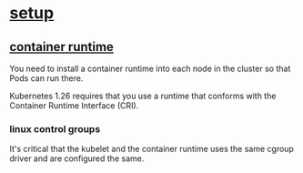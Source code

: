 # [setup](https://kubernetes.io/docs/setup/)

## [container runtime](https://kubernetes.io/docs/setup/production-environment/container-runtimes/)

You need to install a container runtime into each node in the cluster so that Pods can run there.

Kubernetes 1.26 requires that you use a runtime that conforms with the Container Runtime Interface (CRI).

### linux control groups

It's critical that the kubelet and the container runtime uses the same cgroup driver and are configured the same.
